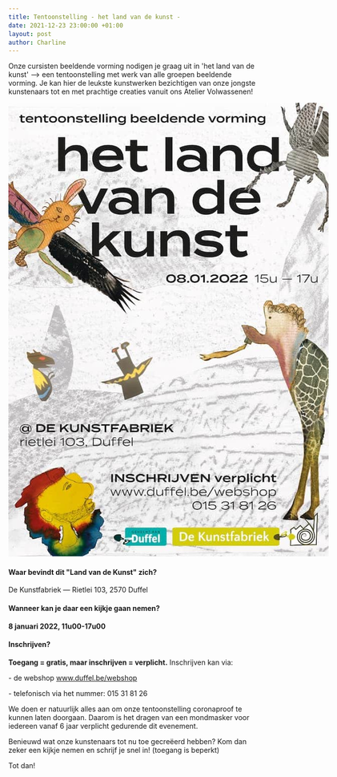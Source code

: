 ```yaml
---
title: Tentoonstelling - het land van de kunst -
date: 2021-12-23 23:00:00 +01:00
layout: post
author: Charline
---
```


Onze cursisten beeldende vorming nodigen je graag uit in 'het land van de kunst' —> een tentoonstelling met werk van alle groepen beeldende vorming. Je kan hier de leukste kunstwerken bezichtigen van onze jongste kunstenaars tot en met prachtige creaties vanuit ons Atelier Volwassenen!

<img src="/assets/img/affiche_tentoonstelling-Small.jpeg" alt="Affiche van -Het Land van de Kunst-" style="max-width:85vw" title="Affiche van -Het Land van de Kunst-">

#### Waar bevindt dit "Land van de Kunst" zich?

De Kunstfabriek — Rietlei 103, 2570 Duffel

#### Wanneer kan je daar een kijkje gaan nemen?

**8 januari 2022, 11u00-17u00**

#### Inschrijven?

**Toegang = gratis, maar inschrijven = verplicht.** Inschrijven kan via:
<p>- de webshop <a href="www.duffel.be/webshop" target="_blank">www.duffel.be/webshop</a></p>
<p>- telefonisch via het nummer: 015 31 81 26</p>

We doen er natuurlijk alles aan om onze tentoonstelling coronaproof te kunnen laten doorgaan. Daarom is het dragen van een mondmasker voor iedereen vanaf 6 jaar verplicht gedurende dit evenement.

Benieuwd wat onze kunstenaars tot nu toe gecreëerd hebben? Kom dan zeker een kijkje nemen en schrijf je snel in! (toegang is beperkt)

Tot dan!
